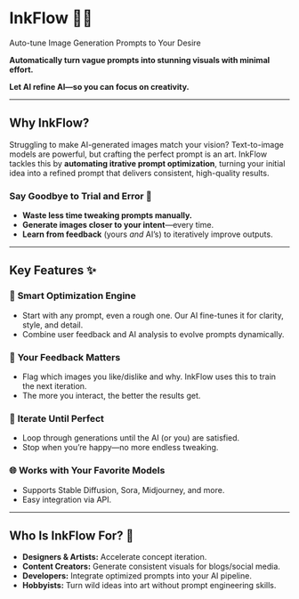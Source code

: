 # InkFlow 🎨✨
Auto-tune Image Generation Prompts to Your Desire

**Automatically turn vague prompts into stunning visuals with minimal effort.**

**Let AI refine AI—so you can focus on creativity.**

---

## Why InkFlow?

Struggling to make AI-generated images match your vision? Text-to-image models are powerful, but crafting the perfect prompt is an art. InkFlow tackles this by **automating itrative prompt optimization**, turning your initial idea into a refined prompt that delivers consistent, high-quality results.

### Say Goodbye to Trial and Error 🔄
- **Waste less time tweaking prompts manually.**  
- **Generate images closer to your intent**—every time.  
- **Learn from feedback** (yours *and* AI’s) to iteratively improve outputs.  

---

## Key Features ✨

### 🚀 **Smart Optimization Engine**
- Start with any prompt, even a rough one. Our AI fine-tunes it for clarity, style, and detail.  
- Combine user feedback and AI analysis to evolve prompts dynamically.  

### 🎯 **Your Feedback Matters**
- Flag which images you like/dislike and why. InkFlow uses this to train the next iteration.  
- The more you interact, the better the results get.  

### 🔄 **Iterate Until Perfect**
- Loop through generations until the AI (or you) are satisfied.  
- Stop when you’re happy—no more endless tweaking.  

### 🌐 **Works with Your Favorite Models**
- Supports Stable Diffusion, Sora, Midjourney, and more.  
- Easy integration via API.  

---

## Who Is InkFlow For? 🎯

- **Designers & Artists:** Accelerate concept iteration.  
- **Content Creators:** Generate consistent visuals for blogs/social media.  
- **Developers:** Integrate optimized prompts into your AI pipeline.  
- **Hobbyists:** Turn wild ideas into art without prompt engineering skills.  
